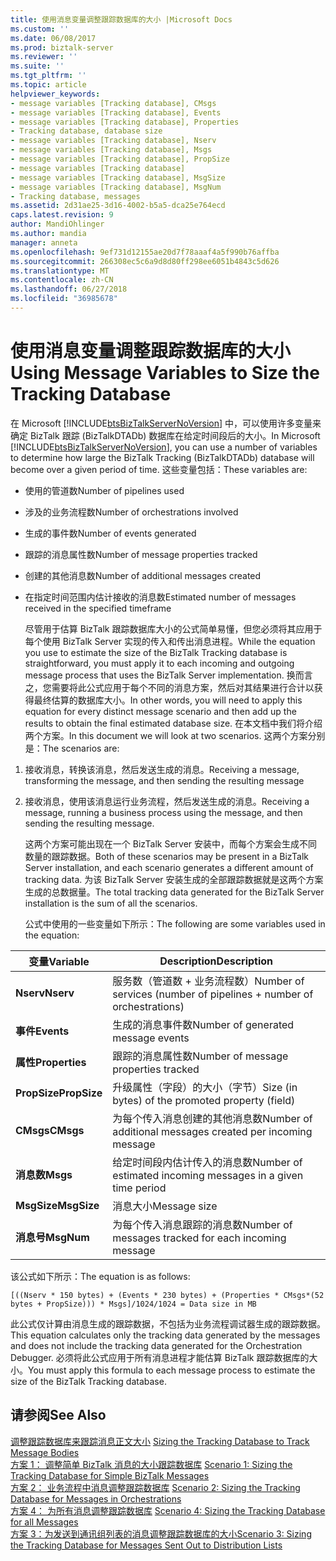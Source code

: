 ```yaml
---
title: 使用消息变量调整跟踪数据库的大小 |Microsoft Docs
ms.custom: ''
ms.date: 06/08/2017
ms.prod: biztalk-server
ms.reviewer: ''
ms.suite: ''
ms.tgt_pltfrm: ''
ms.topic: article
helpviewer_keywords:
- message variables [Tracking database], CMsgs
- message variables [Tracking database], Events
- message variables [Tracking database], Properties
- Tracking database, database size
- message variables [Tracking database], Nserv
- message variables [Tracking database], Msgs
- message variables [Tracking database], PropSize
- message variables [Tracking database]
- message variables [Tracking database], MsgSize
- message variables [Tracking database], MsgNum
- Tracking database, messages
ms.assetid: 2d31ae25-3d16-4002-b5a5-dca25e764ecd
caps.latest.revision: 9
author: MandiOhlinger
ms.author: mandia
manager: anneta
ms.openlocfilehash: 9ef731d12155ae20d7f78aaaf4a5f990b76affba
ms.sourcegitcommit: 266308ec5c6a9d8d80ff298ee6051b4843c5d626
ms.translationtype: MT
ms.contentlocale: zh-CN
ms.lasthandoff: 06/27/2018
ms.locfileid: "36985678"
---
```

# <a name="using-message-variables-to-size-the-tracking-database"></a><span data-ttu-id="08c94-102">使用消息变量调整跟踪数据库的大小</span><span class="sxs-lookup"><span data-stu-id="08c94-102">Using Message Variables to Size the Tracking Database</span></span>
<span data-ttu-id="08c94-103">在 Microsoft [!INCLUDE[btsBizTalkServerNoVersion](../includes/btsbiztalkservernoversion-md.md)] 中，可以使用许多变量来确定 BizTalk 跟踪 (BizTalkDTADb) 数据库在给定时间段后的大小。</span><span class="sxs-lookup"><span data-stu-id="08c94-103">In Microsoft [!INCLUDE[btsBizTalkServerNoVersion](../includes/btsbiztalkservernoversion-md.md)], you can use a number of variables to determine how large the BizTalk Tracking (BizTalkDTADb) database will become over a given period of time.</span></span> <span data-ttu-id="08c94-104">这些变量包括：</span><span class="sxs-lookup"><span data-stu-id="08c94-104">These variables are:</span></span>  
  
- <span data-ttu-id="08c94-105">使用的管道数</span><span class="sxs-lookup"><span data-stu-id="08c94-105">Number of pipelines used</span></span>  
  
- <span data-ttu-id="08c94-106">涉及的业务流程数</span><span class="sxs-lookup"><span data-stu-id="08c94-106">Number of orchestrations involved</span></span>  
  
- <span data-ttu-id="08c94-107">生成的事件数</span><span class="sxs-lookup"><span data-stu-id="08c94-107">Number of events generated</span></span>  
  
- <span data-ttu-id="08c94-108">跟踪的消息属性数</span><span class="sxs-lookup"><span data-stu-id="08c94-108">Number of message properties tracked</span></span>  
  
- <span data-ttu-id="08c94-109">创建的其他消息数</span><span class="sxs-lookup"><span data-stu-id="08c94-109">Number of additional messages created</span></span>  
  
- <span data-ttu-id="08c94-110">在指定时间范围内估计接收的消息数</span><span class="sxs-lookup"><span data-stu-id="08c94-110">Estimated number of messages received in the specified timeframe</span></span>  
  
  <span data-ttu-id="08c94-111">尽管用于估算 BizTalk 跟踪数据库大小的公式简单易懂，但您必须将其应用于每个使用 BizTalk Server 实现的传入和传出消息进程。</span><span class="sxs-lookup"><span data-stu-id="08c94-111">While the equation you use to estimate the size of the BizTalk Tracking database is straightforward, you must apply it to each incoming and outgoing message process that uses the BizTalk Server implementation.</span></span> <span data-ttu-id="08c94-112">换而言之，您需要将此公式应用于每个不同的消息方案，然后对其结果进行合计以获得最终估算的数据库大小。</span><span class="sxs-lookup"><span data-stu-id="08c94-112">In other words, you will need to apply this equation for every distinct message scenario and then add up the results to obtain the final estimated database size.</span></span> <span data-ttu-id="08c94-113">在本文档中我们将介绍两个方案。</span><span class="sxs-lookup"><span data-stu-id="08c94-113">In this document we will look at two scenarios.</span></span> <span data-ttu-id="08c94-114">这两个方案分别是：</span><span class="sxs-lookup"><span data-stu-id="08c94-114">The scenarios are:</span></span>  
  
1. <span data-ttu-id="08c94-115">接收消息，转换该消息，然后发送生成的消息。</span><span class="sxs-lookup"><span data-stu-id="08c94-115">Receiving a message, transforming the message, and then sending the resulting message</span></span>  
  
2. <span data-ttu-id="08c94-116">接收消息，使用该消息运行业务流程，然后发送生成的消息。</span><span class="sxs-lookup"><span data-stu-id="08c94-116">Receiving a message, running a business process using the message, and then sending the resulting message.</span></span>  
  
   <span data-ttu-id="08c94-117">这两个方案可能出现在一个 BizTalk Server 安装中，而每个方案会生成不同数量的跟踪数据。</span><span class="sxs-lookup"><span data-stu-id="08c94-117">Both of these scenarios may be present in a BizTalk Server installation, and each scenario generates a different amount of tracking data.</span></span> <span data-ttu-id="08c94-118">为该 BizTalk Server 安装生成的全部跟踪数据就是这两个方案生成的总数据量。</span><span class="sxs-lookup"><span data-stu-id="08c94-118">The total tracking data generated for the BizTalk Server installation is the sum of all the scenarios.</span></span>  
  
   <span data-ttu-id="08c94-119">公式中使用的一些变量如下所示：</span><span class="sxs-lookup"><span data-stu-id="08c94-119">The following are some variables used in the equation:</span></span>  
  
|<span data-ttu-id="08c94-120">变量</span><span class="sxs-lookup"><span data-stu-id="08c94-120">Variable</span></span>|<span data-ttu-id="08c94-121">Description</span><span class="sxs-lookup"><span data-stu-id="08c94-121">Description</span></span>|  
|--------------|-----------------|  
|<span data-ttu-id="08c94-122">**Nserv**</span><span class="sxs-lookup"><span data-stu-id="08c94-122">**Nserv**</span></span>|<span data-ttu-id="08c94-123">服务数（管道数 + 业务流程数）</span><span class="sxs-lookup"><span data-stu-id="08c94-123">Number of services (number of pipelines + number of orchestrations)</span></span>|  
|<span data-ttu-id="08c94-124">**事件**</span><span class="sxs-lookup"><span data-stu-id="08c94-124">**Events**</span></span>|<span data-ttu-id="08c94-125">生成的消息事件数</span><span class="sxs-lookup"><span data-stu-id="08c94-125">Number of generated message events</span></span>|  
|<span data-ttu-id="08c94-126">**属性**</span><span class="sxs-lookup"><span data-stu-id="08c94-126">**Properties**</span></span>|<span data-ttu-id="08c94-127">跟踪的消息属性数</span><span class="sxs-lookup"><span data-stu-id="08c94-127">Number of message properties tracked</span></span>|  
|<span data-ttu-id="08c94-128">**PropSize**</span><span class="sxs-lookup"><span data-stu-id="08c94-128">**PropSize**</span></span>|<span data-ttu-id="08c94-129">升级属性（字段）的大小（字节）</span><span class="sxs-lookup"><span data-stu-id="08c94-129">Size (in bytes) of the promoted property (field)</span></span>|  
|<span data-ttu-id="08c94-130">**CMsgs**</span><span class="sxs-lookup"><span data-stu-id="08c94-130">**CMsgs**</span></span>|<span data-ttu-id="08c94-131">为每个传入消息创建的其他消息数</span><span class="sxs-lookup"><span data-stu-id="08c94-131">Number of additional messages created per incoming message</span></span>|  
|<span data-ttu-id="08c94-132">**消息数**</span><span class="sxs-lookup"><span data-stu-id="08c94-132">**Msgs**</span></span>|<span data-ttu-id="08c94-133">给定时间段内估计传入的消息数</span><span class="sxs-lookup"><span data-stu-id="08c94-133">Number of estimated incoming messages in a given time period</span></span>|  
|<span data-ttu-id="08c94-134">**MsgSize**</span><span class="sxs-lookup"><span data-stu-id="08c94-134">**MsgSize**</span></span>|<span data-ttu-id="08c94-135">消息大小</span><span class="sxs-lookup"><span data-stu-id="08c94-135">Message size</span></span>|  
|<span data-ttu-id="08c94-136">**消息号**</span><span class="sxs-lookup"><span data-stu-id="08c94-136">**MsgNum**</span></span>|<span data-ttu-id="08c94-137">为每个传入消息跟踪的消息数</span><span class="sxs-lookup"><span data-stu-id="08c94-137">Number of messages tracked for each incoming message</span></span>|  
  
 <span data-ttu-id="08c94-138">该公式如下所示：</span><span class="sxs-lookup"><span data-stu-id="08c94-138">The equation is as follows:</span></span>  
  
```  
[((Nserv * 150 bytes) + (Events * 230 bytes) + (Properties * CMsgs*(52 bytes + PropSize))) * Msgs]/1024/1024 = Data size in MB  
```  
  
 <span data-ttu-id="08c94-139">此公式仅计算由消息生成的跟踪数据，不包括为业务流程调试器生成的跟踪数据。</span><span class="sxs-lookup"><span data-stu-id="08c94-139">This equation calculates only the tracking data generated by the messages and does not include the tracking data generated for the Orchestration Debugger.</span></span> <span data-ttu-id="08c94-140">必须将此公式应用于所有消息进程才能估算 BizTalk 跟踪数据库的大小。</span><span class="sxs-lookup"><span data-stu-id="08c94-140">You must apply this formula to each message process to estimate the size of the BizTalk Tracking database.</span></span>  
  
## <a name="see-also"></a><span data-ttu-id="08c94-141">请参阅</span><span class="sxs-lookup"><span data-stu-id="08c94-141">See Also</span></span>  
 <span data-ttu-id="08c94-142">[调整跟踪数据库来跟踪消息正文大小](../core/sizing-the-tracking-database-to-track-message-bodies.md) </span><span class="sxs-lookup"><span data-stu-id="08c94-142">[Sizing the Tracking Database to Track Message Bodies](../core/sizing-the-tracking-database-to-track-message-bodies.md) </span></span>  
 <span data-ttu-id="08c94-143">[方案 1： 调整简单 BizTalk 消息的大小跟踪数据库](../core/scenario-1-sizing-the-tracking-database-for-simple-biztalk-messages.md) </span><span class="sxs-lookup"><span data-stu-id="08c94-143">[Scenario 1: Sizing the Tracking Database  for Simple BizTalk Messages](../core/scenario-1-sizing-the-tracking-database-for-simple-biztalk-messages.md) </span></span>  
 <span data-ttu-id="08c94-144">[方案 2： 业务流程中消息调整跟踪数据库](../core/scenario-2-sizing-the-tracking-database-for-messages-in-orchestrations.md) </span><span class="sxs-lookup"><span data-stu-id="08c94-144">[Scenario 2: Sizing the Tracking Database  for Messages in Orchestrations](../core/scenario-2-sizing-the-tracking-database-for-messages-in-orchestrations.md) </span></span>  
 <span data-ttu-id="08c94-145">[方案 4： 为所有消息调整跟踪数据库](../core/scenario-4-sizing-the-tracking-database-for-all-messages.md) </span><span class="sxs-lookup"><span data-stu-id="08c94-145">[Scenario 4: Sizing the Tracking Database for all Messages](../core/scenario-4-sizing-the-tracking-database-for-all-messages.md) </span></span>  
 [<span data-ttu-id="08c94-146">方案 3：为发送到通讯组列表的消息调整跟踪数据库的大小</span><span class="sxs-lookup"><span data-stu-id="08c94-146">Scenario 3: Sizing the Tracking Database  for Messages Sent Out to Distribution Lists</span></span>](../core/scenario-3-size-the-tracking-database-for-messages-sent-to-distribution-lists.md)